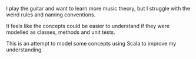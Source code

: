 I play the guitar and want to learn more music theory, but I struggle with the weird rules and naming conventions.

It feels like the concepts could be easier to understand if they were modelled as classes, methods and unit tests.

This is an attempt to model some concepts using Scala to improve my understanding.